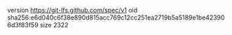 version https://git-lfs.github.com/spec/v1
oid sha256:e6d040c6f38e890d815acc769c12cc251ea2719b5a5189e1be423906d3f83f59
size 2322
